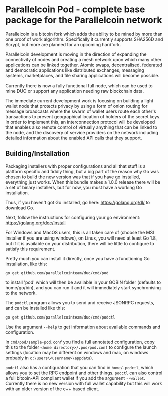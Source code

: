 # Parallelcoin Pod - complete base package for the Parallelcoin network

Parallelcoin is a bitcoin fork which adds the ability to be mined by more than
one proof of work algorithm. Specifically it currently supports SHA256D and
Scrypt, but more are planned for an upcoming hardfork.

Parallelcoin development is moving in the direction of expanding the connectivity
of nodes and creating a mesh network upon which many other applications can be
linked together. Atomic swaps, decentralised, federated and democratic applications
like distributed exchanges, messaging systems, marketplaces, and file sharing
applications will become possible.

Currently there is now a fully functional full node, which can be used to mine DUO
or support any application needing raw blockchain data.

The immediate current development work is focusing on building a light wallet node
that protects privacy by using a form of onion routing for message broadcasts where
the swarm of wallet users route each other's transactions to prevent geographical
location of holders of the secret keys. In order to implement this, an
interconnection protocol will be developed that enables also remote control of 
virtually anything that can be linked to the node, and the discovery of service
providers on the network including detailed information about the enabled API calls
that they support.

## Building/Installation

Packaging installers with proper configurations and all that stuff is a platform
specific and fiddly thing, but a big part of the reason why Go was chosen to build the
new version was that if you have go installed, everything just works. When this 
bundle makes a 1.0.0 release there will be a set of binary installers, but for now, you
must have a working Go installation.

Thus, if you haven't got Go installed, go here: https://golang.org/dl/ to download Go.

Next, follow the instructions for configuring your go environment: https://golang.org/doc/install

For Windows and MacOS users, this is all taken care of (choose the MSI installer if you are using 
windows), on Linux, you will need at least Go 1.8, but if it is available on your distribution, 
there will be little to configure to satisfy this requirement.

Pretty much you can install it directly, once you have a functioning Go installation,
like this:

    go get github.com/parallelcointeam/duo/cmd/pod

to install 'pod' which will then be available in your GOBIN folder (defaults to 
home/go/bin), and you can run it and it will immediately start synchronising to the
network.

The `podctl` program allows you to send and receive JSONRPC requests, and can be
installed like this:

    go get github.com/parallelcointeam/duo/cmd/podctl

Use the argument `--help` to get information about available commands and configuration.

In `cmd/pod/sample-pod.conf` you find a full annotated configuration, copy this to the
folder `<home directory>/.pod/pod.conf` to configure the launch settings (location may 
be different on windows and mac, on windows probably in `c:\users\<username>\appdata`). 

`podctl` also has a configuration that you can find in `home/.podctl`, which allows you to set the RPC
endpoint and other things. `podctl` can also control a full bitcoin-API compliant wallet if you add 
the argument `--wallet`. Currently there is no new version with full wallet capability but this
will work with an older version of the c++ based client.